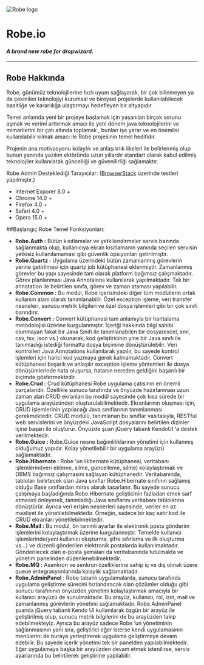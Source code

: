 ![Robe logo](http://goo.gl/pyt3tZ)
# Robe.io
#### *A brand new robe for dropwizard.*
----------------------------------------
## Robe Hakkında

Robe, günümüz teknolojilerine hızlı uyum sağlayarak, bir çok bilinmeyen ya da çekinilen teknolojiyi kurumsal ve bireysel projelerde kullanılabilecek basitliğe ve kararlılığa ulaştırmayı hedefleyen bir altyapıdır.

Temel anlamda yeni bir projeye başlamak için yaşanılan birçok sorunu aşmak ve verimi arttırmak amacı ile yeni dönem java teknolojilerini ve mimarilerini bir çatı altında toplamak , bunları işe yarar ve en önemlisi kullanılabilir kılmak amacı ile Robe projesinin temel hedifidir.

Projenin ana motivasyonu kolaylık ve anlaşılırlık ilkeleri ile belirlenmiş olup bunun yanında yazılım ektöründe uzun yıllardır standart olarak kabul edilmiş teknolojiler kullanılarak güncelliği ve güvenilirliği sağlamaktır.

Robe Admin Desteklediği Tarayıcılar: ([BrowserStack](http://www.browserstack.com)  üzerinde testleri yapılmıştır.)
                                  
* Internet Exporer 8.0 + 
* Chrome 14.0 + 
* Firefox 4.0 + 
* Safari 4.0 + 
* Opera 15.0 +

##Başlangıç
Robe Temel Fonksiyonları:
* **Robe.Auth :**  Bütün kısıtlamalar ve yetkilendirmeler servis bazında sağlanmakta olup, kullanıcıya ekran kısıtlamanın yanında seçilen servisin yetkisiz kullanılamaması gibi güvenlik opsiyonları getirilmiştir.
* **Robe.Quartz :** Uygulama üzerindeki bütün zamanlanmış görevlerin yerine getirilmesi için quartz job kütüphanesi eklenmiştir. Zamanlanmış görevler bu yapı sayesinde tam olarak platform bağımsız çalışmaktadır. Görev planlanması Java Annotaions kullanılarak yapılmaktadır. Tek bir annotation ile belirtilen sınıfa, görev ve zaman ataması yapılabilir.
* **Robe.Common :** Bu modül, Robe içerisindeki diğer tüm modüllerin ortak kullanım alanı olarak tanımlanabilir. Özel exception işleme, veri transfer nesneleri, sunucu metrik bilgileri ve özel dosya işlemleri gibi bir çok sınıfı barındırır.
* **Robe.Convert :** Convert kütüphanesi tam anlamıyla bir haritalama metodolojisi üzerine kurgulanmıştır. İçeriği hakkında bilgi sahibi olunmayan fakat bir Java Sınıfı ile tanımlanabilen bir dosya(excel, xml, csv, tsv, json vs.) okunarak, kod geliştiricinin yine bir Java sınıfı ile tanımladığı istediği formatta dosya biçimine dönüştürülebilir. Veri kontrolleri Java Annotations kullanılarak yapılır, bu sayede kontrol işlemleri için harici kod yazmaya gerek kalmamaktadır. Convert kütüphanesi başarılı ve anlaşılır exception işleme yöntemleri ile dosya dönüşümlerinde hata oluşursa, hatanın nereden geldiğini başarılı bir biçimde göstermektedir.
* **Robe.Crud :** Crud kütüphanesi Robe uygulama çatısının en önemli parçalarıdır. Özellikle sunucu tarafında ve önyüzde hazırlanması uzun zaman alan CRUD ekranları bu modül sayesinde çok kısa sürede bir uygulama arayüzünden oluşturulabilmektedir. Ekranlarının oluşması için, CRUD işlemlerinin yapılacağı Java sınıflarının tanımlanması gerekmektedir. CRUD modülü, tanımlanan bu sınıflar vasıtasıyla, RESTful web servislerini ve önyüzdeki JavaScript dosyalarını belirtilen dizinler içine başarı ile oluşturur. Önyüzde şuan jQuery tabanlı KendoUI ‘a destek verilmektedir.
* **Robe.Guice :** Robe.Guice nesne bağımlılıklarının yönetimi için kullanmış olduğumuz yapıdır. Kolay yönetilebilir bir uygulama arayüzü sağlamaktadır.
* **Robe.Hibernate :** Robe 'un Hibernate kütüphanesi, veritabanı işlemlerini(veri ekleme, silme, güncelleme, silme) kolaylaştırmak ve DBMS bağımsız çalışmasını sağlayan kütüphanedir. Veritabanında, tabloları belirtecek olan Java sınıflar Robe.Hibernate sınıfının sağlamış olduğu Base sınıflardan miras alarak tasarlanır. Bu sayede sunucu çalışmaya başladığında Robe.Hibernate gelişticinin fazladan emek sarf etmesini önleyerek, tanımladığı Java sınıflarını veritabanı tablolarına dönüştürür. Ayrıca veri erişim nesnerleri sayesinde, veriler en az maaliyet ile yönetilebilmektedir. Örneğin, sadece bir kaç satır kod ile CRUD ekranları yönetilebilmektedir. 
* **Robe.Mail :** Bu modül, ön tanımlı ayarlar ile elektronik posta gönderim işlemlerini kolaylaştırmak üzerine kurgulanmıştır. Temelde kullanıcı işlemlerinde(yeni kullanıcı oluşturma, şifre sıfırlama ve ilk oluşturma vs…) ve düzenli gönderilen elektronik postalarda kullanılmaktadır. Gönderilecek olan e-posta şemaları da veritabanında tutulmakta ve yönetim panelinden düzenlenebilmektedir.
* **Robe.MQ :** Asenkron ve senkron özelliklerine sahip  iç ve dış olmak üzere queue entegrasyonlarında kolaylık sağlamaktadır.
* **Robe.AdminPanel** : Robe tabanlı uygulamalarda, sunucu tarafında uygulama geliştirme sürecini hızlandıracak olan çözümler olduğu gibi sunucu tarafınının önyüzden yönetimi  kolaylaştırmak amacıyla bir kullanıcı arayüzü de sunulmaktadır. Bu arayüz, kullanıcı, rol, izin, mail ve zamanlanmış görevlerin yönetimi sağlamaktadır. Robe.AdminPanel şuanda jQuery tabanlı Kendo UI kullanılarak özgün bir arayüz ile geliştirilmiş olup, sunucu metrik bilgilerini de bu arayüzden takip edebilmekteyiz. Ayrıca bu arayüz sadece Robe ‘un yönetiminin sağlanmasının yanı sıra, geliştirici eğer isterse kendi uygulamasının menülerini de buraya yerleştirerek uygulama geliştirmeye devam edebilir. Bu sayede içerik yönetimi tek bir panelden yapılabilmektedir. Eğer uygulamaya başka bir arayüzden devam etmek istenilirse, servis ayarlarında bu belirtilerek geliştirme yapılabilir.